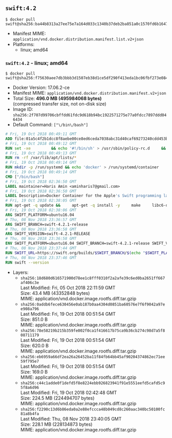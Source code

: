 ## `swift:4.2`

```console
$ docker pull swift@sha256:ba44b8313a27ee75e7a164d033c1340b37deb2ba851a0c1570fd6b16477313ec
```

-	Manifest MIME: `application/vnd.docker.distribution.manifest.list.v2+json`
-	Platforms:
	-	linux; amd64

### `swift:4.2` - linux; amd64

```console
$ docker pull swift@sha256:f75630aee7db3bbb3d1507eb38d1ce5df290f413eda1bc06fbf273e0843c889a
```

-	Docker Version: 17.06.2-ce
-	Manifest MIME: `application/vnd.docker.distribution.manifest.v2+json`
-	Total Size: **496.0 MB (495984068 bytes)**  
	(compressed transfer size, not on-disk size)
-	Image ID: `sha256:2f707d99706cbffdd61fdc9d618b94bc1922571275e77a0fdcc7897ddd046434`
-	Default Command: `["\/bin\/bash"]`

```dockerfile
# Fri, 19 Oct 2018 00:49:11 GMT
ADD file:01a5c4f2b1dcc8f8aebe00ce8ed6ceda7038abc31d40caf69273240cdd453b84 in / 
# Fri, 19 Oct 2018 00:49:12 GMT
RUN set -xe 		&& echo '#!/bin/sh' > /usr/sbin/policy-rc.d 	&& echo 'exit 101' >> /usr/sbin/policy-rc.d 	&& chmod +x /usr/sbin/policy-rc.d 		&& dpkg-divert --local --rename --add /sbin/initctl 	&& cp -a /usr/sbin/policy-rc.d /sbin/initctl 	&& sed -i 's/^exit.*/exit 0/' /sbin/initctl 		&& echo 'force-unsafe-io' > /etc/dpkg/dpkg.cfg.d/docker-apt-speedup 		&& echo 'DPkg::Post-Invoke { "rm -f /var/cache/apt/archives/*.deb /var/cache/apt/archives/partial/*.deb /var/cache/apt/*.bin || true"; };' > /etc/apt/apt.conf.d/docker-clean 	&& echo 'APT::Update::Post-Invoke { "rm -f /var/cache/apt/archives/*.deb /var/cache/apt/archives/partial/*.deb /var/cache/apt/*.bin || true"; };' >> /etc/apt/apt.conf.d/docker-clean 	&& echo 'Dir::Cache::pkgcache ""; Dir::Cache::srcpkgcache "";' >> /etc/apt/apt.conf.d/docker-clean 		&& echo 'Acquire::Languages "none";' > /etc/apt/apt.conf.d/docker-no-languages 		&& echo 'Acquire::GzipIndexes "true"; Acquire::CompressionTypes::Order:: "gz";' > /etc/apt/apt.conf.d/docker-gzip-indexes 		&& echo 'Apt::AutoRemove::SuggestsImportant "false";' > /etc/apt/apt.conf.d/docker-autoremove-suggests
# Fri, 19 Oct 2018 00:49:13 GMT
RUN rm -rf /var/lib/apt/lists/*
# Fri, 19 Oct 2018 00:49:14 GMT
RUN mkdir -p /run/systemd && echo 'docker' > /run/systemd/container
# Fri, 19 Oct 2018 00:49:14 GMT
CMD ["/bin/bash"]
# Fri, 19 Oct 2018 02:36:50 GMT
LABEL maintainer=Haris Amin <aminharis7@gmail.com>
# Fri, 19 Oct 2018 02:36:50 GMT
LABEL Description=Docker Container for the Apple's Swift programming language
# Fri, 19 Oct 2018 02:38:05 GMT
RUN apt-get -q update &&     apt-get -q install -y     make     libc6-dev     clang-3.8     curl     libedit-dev     libpython2.7     libicu-dev     libssl-dev     libxml2     tzdata     git     libcurl4-openssl-dev     pkg-config     && update-alternatives --quiet --install /usr/bin/clang clang /usr/bin/clang-3.8 100     && update-alternatives --quiet --install /usr/bin/clang++ clang++ /usr/bin/clang++-3.8 100     && rm -r /var/lib/apt/lists/*
# Fri, 19 Oct 2018 02:38:06 GMT
ARG SWIFT_PLATFORM=ubuntu16.04
# Thu, 08 Nov 2018 23:36:57 GMT
ARG SWIFT_BRANCH=swift-4.2.1-release
# Thu, 08 Nov 2018 23:36:58 GMT
ARG SWIFT_VERSION=swift-4.2.1-RELEASE
# Thu, 08 Nov 2018 23:36:58 GMT
ENV SWIFT_PLATFORM=ubuntu16.04 SWIFT_BRANCH=swift-4.2.1-release SWIFT_VERSION=swift-4.2.1-RELEASE
# Thu, 08 Nov 2018 23:37:44 GMT
RUN SWIFT_URL=https://swift.org/builds/$SWIFT_BRANCH/$(echo "$SWIFT_PLATFORM" | tr -d .)/$SWIFT_VERSION/$SWIFT_VERSION-$SWIFT_PLATFORM.tar.gz     && curl -fSsL $SWIFT_URL -o swift.tar.gz     && curl -fSsL $SWIFT_URL.sig -o swift.tar.gz.sig     && export GNUPGHOME="$(mktemp -d)"     && set -e;         for key in           8513444E2DA36B7C1659AF4D7638F1FB2B2B08C4           A3BAFD3556A59079C06894BD63BC1CFE91D306C6           5E4DF843FB065D7F7E24FBA2EF5430F071E1B235         ; do           gpg --quiet --keyserver ha.pool.sks-keyservers.net --recv-keys "$key";         done     && gpg --batch --verify --quiet swift.tar.gz.sig swift.tar.gz     && tar -xzf swift.tar.gz --directory / --strip-components=1     && rm -r "$GNUPGHOME" swift.tar.gz.sig swift.tar.gz     && chmod -R o+r /usr/lib/swift
# Thu, 08 Nov 2018 23:37:46 GMT
RUN swift --version
```

-	Layers:
	-	`sha256:18d680d616571900d78ee1c8fff0310f2a2afe39c6ed0ba2651ff667af406c3e`  
		Last Modified: Fri, 05 Oct 2018 22:11:59 GMT  
		Size: 43.4 MB (43352848 bytes)  
		MIME: application/vnd.docker.image.rootfs.diff.tar.gzip
	-	`sha256:0addb6fece630456e0ab187b0aa4304d0851ba60576e7f6f9042a97ee908a796`  
		Last Modified: Fri, 19 Oct 2018 00:51:54 GMT  
		Size: 851.0 B  
		MIME: application/vnd.docker.image.rootfs.diff.tar.gzip
	-	`sha256:78e58219b215b359fe002f0ca1f416617b75ca9b36cb274c98d7a5f808711179`  
		Last Modified: Fri, 19 Oct 2018 00:51:54 GMT  
		Size: 620.0 B  
		MIME: application/vnd.docker.image.rootfs.diff.tar.gzip
	-	`sha256:eb6959a66df2ea26a26452ba11f84fb64bb45af90204374862ec71ee59f795e7`  
		Last Modified: Fri, 19 Oct 2018 00:51:54 GMT  
		Size: 169.0 B  
		MIME: application/vnd.docker.image.rootfs.diff.tar.gzip
	-	`sha256:c44c1adde0f1defd5f8e8224ebb926823941f91e5551eefd5cafd5c95f8a6d96`  
		Last Modified: Fri, 19 Oct 2018 02:42:48 GMT  
		Size: 224.5 MB (224494707 bytes)  
		MIME: application/vnd.docker.image.rootfs.diff.tar.gzip
	-	`sha256:f2290c13d6b86eda0a2e88efccca48b049cd8c260aac340bc50100fc81a8b4fa`  
		Last Modified: Thu, 08 Nov 2018 23:40:05 GMT  
		Size: 228.1 MB (228134873 bytes)  
		MIME: application/vnd.docker.image.rootfs.diff.tar.gzip
